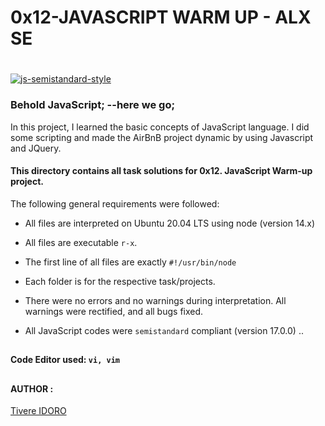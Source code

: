 # 0x12-JAVASCRIPT WARM UP - ALX SE
#

[![js-semistandard-style](https://img.shields.io/badge/code%20style-semistandard-brightgreen.svg)](https://github.com/standard/semistandard)

### Behold JavaScript; --here we go;

In this project, I learned the basic concepts of JavaScript language. I did some scripting and made the AirBnB project dynamic by using Javascript and JQuery.

#### This directory contains all task solutions for 0x12. JavaScript Warm-up project.

The following general requirements were followed:

* All files are interpreted on Ubuntu 20.04 LTS using node (version 14.x)

* All files are executable `r-x`.

* The first line of all files are exactly `#!/usr/bin/node`

* Each folder is for the respective task/projects.

* There were no errors and no warnings during interpretation. All warnings were rectified, and all bugs fixed.

* All JavaScript codes were `semistandard` compliant (version 17.0.0) ..

##

#### Code Editor used: `vi, vim`

##
#### AUTHOR :
[Tivere IDORO](https://github.com/tivereidoro)

